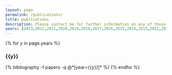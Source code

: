 ```yaml
---
layout: page
permalink: /publications/
title: publications
description: Please contact me for further information on any of these papers. Most of the full versions are available online and can be found via Google Scholar. I am in the process of adding relevant links here.
years: [2023,2022,2021,2020,2019,2018,2017,2016,2015,2014,2013,2012,2011,2010,2009,2008,2007,2006,2005,2003,2002]
---
```


{% for y in page.years %}
  <h3 class="year">{{y}}</h3>
  {% bibliography -f papers -q @*[year={{y}}]* %}
{% endfor %}
